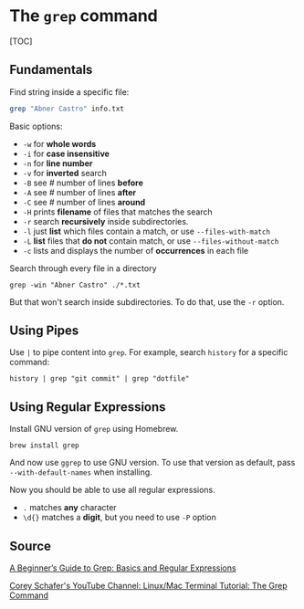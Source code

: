 # The `grep` command

[TOC]

## Fundamentals

Find string inside a specific file:

```bash
grep "Abner Castro" info.txt
```

Basic options:

- `-w` for **whole words**
- `-i` for **case insensitive**
- `-n` for **line number**
- `-v` for **inverted** search
- `-B` see # number of lines  **before**
- `-A` see # number of lines **after**
- `-C` see # number of lines **around**
- `-H` prints **filename** of files that matches the search
- `-r` search **recursively** inside subdirectories.
- `-l` just **list** which files contain a match, or use `--files-with-match`
- `-L` **list** files that **do not** contain match, or use `--files-without-match` 
- `-c` lists and displays the number of **occurrences** in each file

Search through every file in a directory

```shell
grep -win "Abner Castro" ./*.txt
```

But that won't search inside subdirectories. To do that, use the `-r` option.

## Using Pipes

Use `|` to pipe content into `grep`. For example, search `history` for a specific command:

```shell
history | grep "git commit" | grep "dotfile"
```

## Using Regular Expressions

Install GNU version of `grep` using Homebrew.

```shell
brew install grep
```

And now use `ggrep` to use GNU version. To use that version as default, pass `--with-default-names` when installing.

Now you should be able to use all regular expressions.

- `.` matches **any** character
- `\d{}` matches a **digit**, but you need to use `-P` option

## Source

[A Beginner’s Guide to Grep: Basics and Regular Expressions](https://opensourceforu.com/2012/06/beginners-guide-gnu-grep-basics/)

[Corey Schafer's YouTube Channel: Linux/Mac Terminal Tutorial: The Grep Command](https://www.youtube.com/watch?v=VGgTmxXp7xQ&feature=youtu.be&list=PL-osiE80TeTvGhHkpvfmKWOiIPF8UVy6c)

